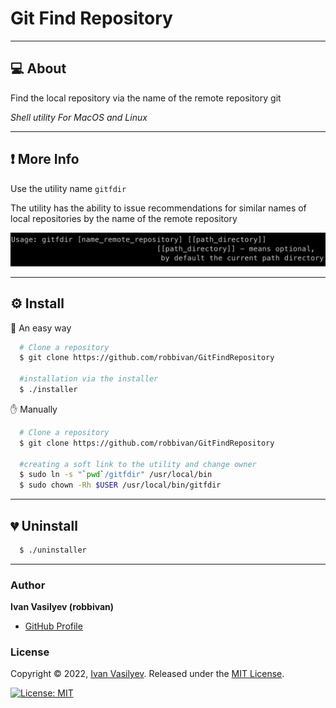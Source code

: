 # Git Find Repository
---
## :computer: About 

Find the local repository via the name of the remote repository git 

*Shell utility*
*For MacOS and Linux*

___
## :exclamation: More Info
Use the utility name `gitfdir`

The utility has the ability to issue recommendations for similar names of local repositories by the name of the remote repository

![](https://github.com/robbivan/dirt/blob/main/image.png)

___
## :gear: Install
:hammer: An easy way
```bash
  # Clone a repository
  $ git clone https://github.com/robbivan/GitFindRepository

  #installation via the installer
  $ ./installer

```
:hand: Manually

```bash
  # Clone a repository
  $ git clone https://github.com/robbivan/GitFindRepository

  #creating a soft link to the utility and change owner
  $ sudo ln -s "`pwd`/gitfdir" /usr/local/bin
  $ sudo chown -Rh $USER /usr/local/bin/gitfdir

```
___
## :broken_heart: Uninstall
```bash
  $ ./uninstaller
```
___
### Author

**Ivan Vasilyev (robbivan)**

* [GitHub Profile](https://github.com/robbivan)


### License

Copyright © 2022, [Ivan Vasilyev](https://github.com/robbivan).
Released under the [MIT License](LICENSE).



[![License: MIT](https://img.shields.io/badge/License-MIT-yellow.svg)](https://opensource.org/licenses/MIT)
